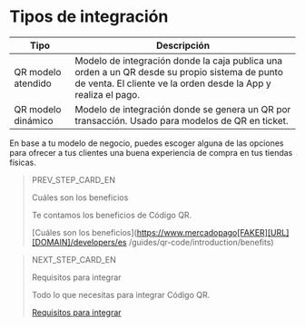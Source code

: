 # Tipos de integración

| Tipo | Descripción |
| --- | --- |
| QR modelo atendido | Modelo de integración donde la caja publica una orden a un QR desde su propio sistema de punto de venta. El cliente ve la orden desde la App y realiza el pago. |
| QR modelo dinámico | Modelo de integración donde se genera un QR por transacción. Usado para modelos de QR en ticket. |


En base a tu modelo de negocio, puedes escoger alguna de las opciones para ofrecer a tus clientes una buena experiencia de compra en tus tiendas físicas.


> PREV_STEP_CARD_EN
>
> Cuáles son los beneficios
>
> Te contamos los beneficios de Código QR.
>
> [Cuáles son los beneficios](https://www.mercadopago[FAKER][URL][DOMAIN]/developers/es /guides/qr-code/introduction/benefits)


> NEXT_STEP_CARD_EN
>
> Requisitos para integrar
>
> Todo lo que necesitas para integrar Código QR.
>
> [Requisitos para integrar](https://www.mercadopago[FAKER][URL][DOMAIN]/developers/es/guides/qr-code/pre-requisites)